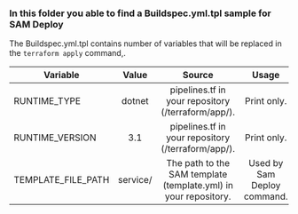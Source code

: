 ### In this folder you able to find a Buildspec.yml.tpl sample for SAM Deploy
The Buildspec.yml.tpl contains number of variables that will be replaced in the ```terraform apply``` command,.

| Variable  | Value | Source | Usage | 
| --------- |:-------------:| :-------------:| :----------:|
| RUNTIME_TYPE | dotnet| pipelines.tf in your repository (/terraform/app/). | Print only. |
| RUNTIME_VERSION | 3.1 | pipelines.tf in your repository (/terraform/app/). | Print only. | 
| TEMPLATE_FILE_PATH | service/ | The path to the SAM template (template.yml) in your repository. | Used by Sam Deploy command. |